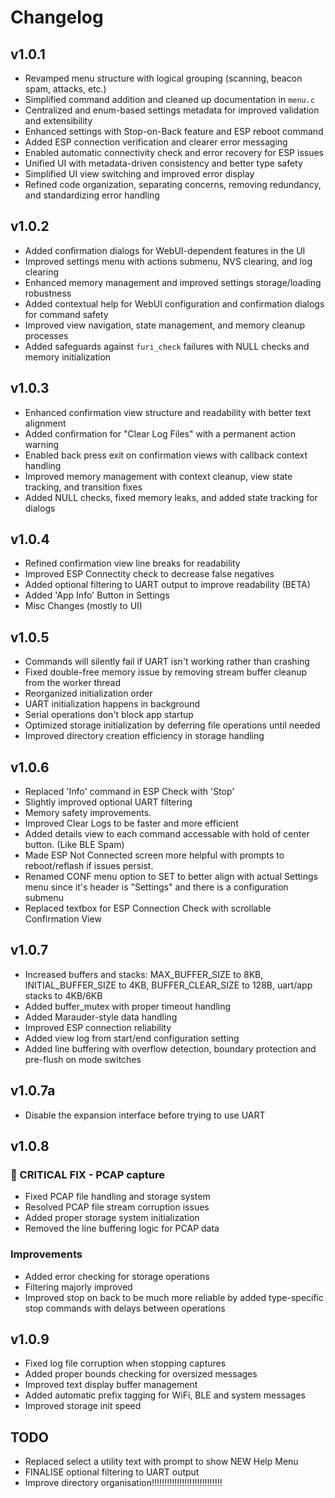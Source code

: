 # Changelog

## v1.0.1
- Revamped menu structure with logical grouping (scanning, beacon spam, attacks, etc.)
- Simplified command addition and cleaned up documentation in `menu.c`
- Centralized and enum-based settings metadata for improved validation and extensibility
- Enhanced settings with Stop-on-Back feature and ESP reboot command
- Added ESP connection verification and clearer error messaging
- Enabled automatic connectivity check and error recovery for ESP issues
- Unified UI with metadata-driven consistency and better type safety
- Simplified UI view switching and improved error display
- Refined code organization, separating concerns, removing redundancy, and standardizing error handling

## v1.0.2
- Added confirmation dialogs for WebUI-dependent features in the UI
- Improved settings menu with actions submenu, NVS clearing, and log clearing
- Enhanced memory management and improved settings storage/loading robustness
- Added contextual help for WebUI configuration and confirmation dialogs for command safety
- Improved view navigation, state management, and memory cleanup processes
- Added safeguards against `furi_check` failures with NULL checks and memory initialization

## v1.0.3
- Enhanced confirmation view structure and readability with better text alignment
- Added confirmation for "Clear Log Files" with a permanent action warning
- Enabled back press exit on confirmation views with callback context handling
- Improved memory management with context cleanup, view state tracking, and transition fixes
- Added NULL checks, fixed memory leaks, and added state tracking for dialogs

## v1.0.4
- Refined confirmation view line breaks for readability
- Improved ESP Connectity check to decrease false negatives
- Added optional filtering to UART output to improve readability (BETA)
- Added 'App Info' Button in Settings
- Misc Changes (mostly to UI)

## v1.0.5
- Commands will silently fail if UART isn't working rather than crashing
- Fixed double-free memory issue by removing stream buffer cleanup from the worker thread
- Reorganized initialization order
- UART initialization happens in background
- Serial operations don't block app startup
- Optimized storage initialization by deferring file operations until needed
- Improved directory creation efficiency in storage handling

## v1.0.6
- Replaced 'Info' command in ESP Check with 'Stop'
- Slightly improved optional UART filtering
- Memory safety improvements.
- Improved Clear Logs to be faster and more efficient 
- Added details view to each command accessable with hold of center button. (Like BLE Spam)
- Made ESP Not Connected screen more helpful with prompts to reboot/reflash if issues persist.
- Renamed CONF menu option to SET to better align with actual Settings menu since it's header is "Settings" and there is a configuration submenu
- Replaced textbox for ESP Connection Check with scrollable Confirmation View

## v1.0.7
- Increased buffers and stacks: MAX_BUFFER_SIZE to 8KB, INITIAL_BUFFER_SIZE to 4KB, BUFFER_CLEAR_SIZE to 128B, uart/app stacks to 4KB/6KB
- Added buffer_mutex with proper timeout handling
- Added Marauder-style data handling 
- Improved ESP connection reliability
- Added view log from start/end configuration setting
- Added line buffering with overflow detection, boundary protection and pre-flush on mode switches

## v1.0.7a
- Disable the expansion interface before trying to use UART

## v1.0.8

### 🔴 CRITICAL FIX - PCAP capture
 - Fixed PCAP file handling and storage system
 - Resolved PCAP file stream corruption issues
 - Added proper storage system initialization
 - Removed the line buffering logic for PCAP data

### Improvements  
- Added error checking for storage operations
- Filtering majorly improved
- Improved stop on back to be much more reliable by added type-specific stop commands with delays between operations


## v1.0.9
- Fixed log file corruption when stopping captures
- Added proper bounds checking for oversized messages
- Improved text display buffer management
- Added automatic prefix tagging for WiFi, BLE and system messages
- Improved storage init speed

## TODO
- Replaced select a utility text with prompt to show NEW Help Menu
- FINALISE optional filtering to UART output
- Improve directory organisation!!!!!!!!!!!!!!!!!!!!!!!!!!!!